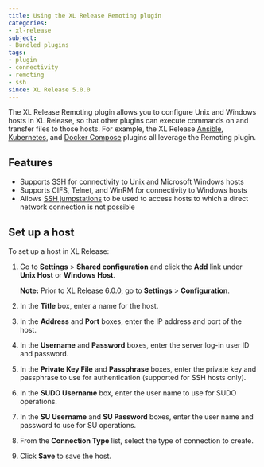 ```yaml
---
title: Using the XL Release Remoting plugin
categories:
- xl-release
subject:
- Bundled plugins
tags:
- plugin
- connectivity
- remoting
- ssh
since: XL Release 5.0.0
---
```


The XL Release Remoting plugin allows you to configure Unix and Windows hosts in XL Release, so that other plugins can execute commands on and transfer files to those hosts. For example, the XL Release [Ansible](/xl-release/how-to/ansible-plugin.html), [Kubernetes](/xl-release/how-to/kubernetes-plugin.html), and [Docker Compose](/xl-release/how-to/docker-compose-plugin.html) plugins all leverage the Remoting plugin.

## Features

* Supports SSH for connectivity to Unix and Microsoft Windows hosts
* Supports CIFS, Telnet, and WinRM for connectivity to Windows hosts
* Allows [SSH jumpstations](/xl-release/how-to/configure-a-jumpstation.html) to be used to access hosts to which a direct network connection is not possible

## Set up a host

To set up a host in XL Release:

1. Go to **Settings** > **Shared configuration** and click the **Add** link under **Unix Host** or **Windows Host**.

    **Note:** Prior to XL Release 6.0.0, go to **Settings** > **Configuration**.

1. In the **Title** box, enter a name for the host.
1. In the **Address** and **Port** boxes, enter the IP address and port of the host.
1. In the **Username** and **Password** boxes, enter the server log-in user ID and password.
1. In the **Private Key File** and **Passphrase** boxes, enter the private key and passphrase to use for authentication (supported for SSH hosts only).
1. In the **SUDO Username** box, enter the user name to use for SUDO operations.
1. In the **SU Username** and **SU Password** boxes, enter the user name and password to use for SU operations.
1. From the **Connection Type** list, select the type of connection to create.
1. Click **Save** to save the host.
